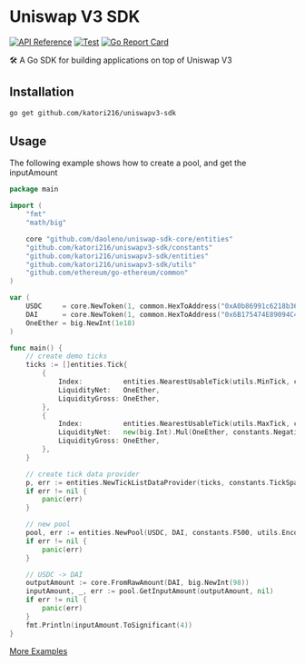 # Uniswap V3 SDK

[![API Reference](https://camo.githubusercontent.com/915b7be44ada53c290eb157634330494ebe3e30a/68747470733a2f2f676f646f632e6f72672f6769746875622e636f6d2f676f6c616e672f6764646f3f7374617475732e737667)](https://pkg.go.dev/github.com/katori216/uniswapv3-sdk)
[![Test](https://github.com/katori216/uniswapv3-sdk/actions/workflows/test.yml/badge.svg)](https://github.com/katori216/uniswapv3-sdk/actions/workflows/test.yml)
[![Go Report Card](https://goreportcard.com/badge/github.com/katori216/uniswapv3-sdk)](https://goreportcard.com/report/github.com/katori216/uniswapv3-sdk)

🛠 A Go SDK for building applications on top of Uniswap V3

## Installation

```sh
go get github.com/katori216/uniswapv3-sdk
```

## Usage

The following example shows how to create a pool, and get the inputAmount

```go
package main

import (
	"fmt"
	"math/big"

	core "github.com/daoleno/uniswap-sdk-core/entities"
	"github.com/katori216/uniswapv3-sdk/constants"
	"github.com/katori216/uniswapv3-sdk/entities"
	"github.com/katori216/uniswapv3-sdk/utils"
	"github.com/ethereum/go-ethereum/common"
)

var (
	USDC     = core.NewToken(1, common.HexToAddress("0xA0b86991c6218b36c1d19D4a2e9Eb0cE3606eB48"), 6, "USDC", "USD Coin")
	DAI      = core.NewToken(1, common.HexToAddress("0x6B175474E89094C44Da98b954EedeAC495271d0F"), 18, "DAI", "Dai Stablecoin")
	OneEther = big.NewInt(1e18)
)

func main() {
	// create demo ticks
	ticks := []entities.Tick{
		{
			Index:          entities.NearestUsableTick(utils.MinTick, constants.TickSpacings[constants.F500]),
			LiquidityNet:   OneEther,
			LiquidityGross: OneEther,
		},
		{
			Index:          entities.NearestUsableTick(utils.MaxTick, constants.TickSpacings[constants.F500]),
			LiquidityNet:   new(big.Int).Mul(OneEther, constants.NegativeOne),
			LiquidityGross: OneEther,
		},
	}

	// create tick data provider
	p, err := entities.NewTickListDataProvider(ticks, constants.TickSpacings[constants.F500])
	if err != nil {
		panic(err)
	}

	// new pool
	pool, err := entities.NewPool(USDC, DAI, constants.F500, utils.EncodeSqrtRatioX96(constants.One, constants.One), OneEther, 0, p, nil)
	if err != nil {
		panic(err)
	}

	// USDC -> DAI
	outputAmount := core.FromRawAmount(DAI, big.NewInt(98))
	inputAmount, _, err := pool.GetInputAmount(outputAmount, nil)
	if err != nil {
		panic(err)
	}
	fmt.Println(inputAmount.ToSignificant(4))
}
```

[More Examples](./examples/README.md)
